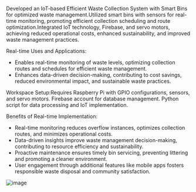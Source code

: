 Developed an IoT-based Efficient Waste Collection System with Smart Bins for optimized waste management.Utilized smart bins with sensors for real-time monitoring, promoting efficient collection scheduling and route optimization.Integrated IoT technology, Firebase, and servo motors, achieving reduced operational costs, enhanced sustainability, and improved waste management practices.

Real-time Uses and Applications:
  - Enables real-time monitoring of waste levels, optimizing collection routes and schedules for efficient waste management.
  - Enhances data-driven decision-making, contributing to cost savings, reduced environmental impact, and sustainable waste practices.

Workspace Setup:Requires Raspberry Pi with GPIO configurations, sensors, and servo motors. Firebase account for database management. Python script for data processing and IoT implementation.

Benefits of Real-time Implementation:
  - Real-time monitoring reduces overflow instances, optimizes collection routes, and minimizes operational costs.
  - Data-driven insights improve waste management decision-making, contributing to resource efficiency and sustainability.
  - Proactive maintenance ensures timely bin servicing, preventing littering and promoting a cleaner environment.
  - User engagement through additional features like mobile apps fosters responsible waste disposal and community satisfaction.

![image](https://github.com/pediredlaSuman/-IOT-Based-Efficient-Waste-Collection-System.-/assets/141764451/4efba108-bc1b-4531-b2c0-1e8082a656ba)
